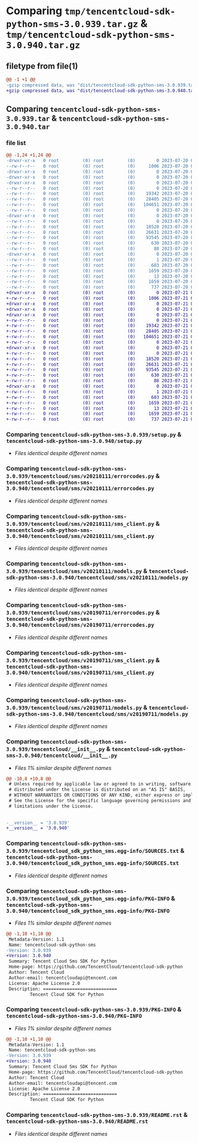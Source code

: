 # Comparing `tmp/tencentcloud-sdk-python-sms-3.0.939.tar.gz` & `tmp/tencentcloud-sdk-python-sms-3.0.940.tar.gz`

## filetype from file(1)

```diff
@@ -1 +1 @@
-gzip compressed data, was "dist/tencentcloud-sdk-python-sms-3.0.939.tar", last modified: Thu Jul 20 00:30:16 2023, max compression
+gzip compressed data, was "dist/tencentcloud-sdk-python-sms-3.0.940.tar", last modified: Fri Jul 21 00:48:37 2023, max compression
```

## Comparing `tencentcloud-sdk-python-sms-3.0.939.tar` & `tencentcloud-sdk-python-sms-3.0.940.tar`

### file list

```diff
@@ -1,24 +1,24 @@
-drwxr-xr-x   0 root         (0) root         (0)        0 2023-07-20 00:30:16.000000 tencentcloud-sdk-python-sms-3.0.939/
--rw-r--r--   0 root         (0) root         (0)     1006 2023-07-20 00:30:16.000000 tencentcloud-sdk-python-sms-3.0.939/setup.py
-drwxr-xr-x   0 root         (0) root         (0)        0 2023-07-20 00:30:16.000000 tencentcloud-sdk-python-sms-3.0.939/tencentcloud/
-drwxr-xr-x   0 root         (0) root         (0)        0 2023-07-20 00:30:16.000000 tencentcloud-sdk-python-sms-3.0.939/tencentcloud/sms/
-drwxr-xr-x   0 root         (0) root         (0)        0 2023-07-20 00:30:16.000000 tencentcloud-sdk-python-sms-3.0.939/tencentcloud/sms/v20210111/
--rw-r--r--   0 root         (0) root         (0)        0 2023-07-20 00:30:16.000000 tencentcloud-sdk-python-sms-3.0.939/tencentcloud/sms/v20210111/__init__.py
--rw-r--r--   0 root         (0) root         (0)    19342 2023-07-20 00:30:16.000000 tencentcloud-sdk-python-sms-3.0.939/tencentcloud/sms/v20210111/errorcodes.py
--rw-r--r--   0 root         (0) root         (0)    28405 2023-07-20 00:30:16.000000 tencentcloud-sdk-python-sms-3.0.939/tencentcloud/sms/v20210111/sms_client.py
--rw-r--r--   0 root         (0) root         (0)   104651 2023-07-20 00:30:16.000000 tencentcloud-sdk-python-sms-3.0.939/tencentcloud/sms/v20210111/models.py
--rw-r--r--   0 root         (0) root         (0)        0 2023-07-20 00:30:16.000000 tencentcloud-sdk-python-sms-3.0.939/tencentcloud/sms/__init__.py
-drwxr-xr-x   0 root         (0) root         (0)        0 2023-07-20 00:30:16.000000 tencentcloud-sdk-python-sms-3.0.939/tencentcloud/sms/v20190711/
--rw-r--r--   0 root         (0) root         (0)        0 2023-07-20 00:30:16.000000 tencentcloud-sdk-python-sms-3.0.939/tencentcloud/sms/v20190711/__init__.py
--rw-r--r--   0 root         (0) root         (0)    18520 2023-07-20 00:30:16.000000 tencentcloud-sdk-python-sms-3.0.939/tencentcloud/sms/v20190711/errorcodes.py
--rw-r--r--   0 root         (0) root         (0)    26631 2023-07-20 00:30:16.000000 tencentcloud-sdk-python-sms-3.0.939/tencentcloud/sms/v20190711/sms_client.py
--rw-r--r--   0 root         (0) root         (0)    93545 2023-07-20 00:30:16.000000 tencentcloud-sdk-python-sms-3.0.939/tencentcloud/sms/v20190711/models.py
--rw-r--r--   0 root         (0) root         (0)      630 2023-07-20 00:30:16.000000 tencentcloud-sdk-python-sms-3.0.939/tencentcloud/__init__.py
--rw-r--r--   0 root         (0) root         (0)       88 2023-07-20 00:30:16.000000 tencentcloud-sdk-python-sms-3.0.939/setup.cfg
-drwxr-xr-x   0 root         (0) root         (0)        0 2023-07-20 00:30:16.000000 tencentcloud-sdk-python-sms-3.0.939/tencentcloud_sdk_python_sms.egg-info/
--rw-r--r--   0 root         (0) root         (0)        1 2023-07-20 00:30:16.000000 tencentcloud-sdk-python-sms-3.0.939/tencentcloud_sdk_python_sms.egg-info/dependency_links.txt
--rw-r--r--   0 root         (0) root         (0)      603 2023-07-20 00:30:16.000000 tencentcloud-sdk-python-sms-3.0.939/tencentcloud_sdk_python_sms.egg-info/SOURCES.txt
--rw-r--r--   0 root         (0) root         (0)     1659 2023-07-20 00:30:16.000000 tencentcloud-sdk-python-sms-3.0.939/tencentcloud_sdk_python_sms.egg-info/PKG-INFO
--rw-r--r--   0 root         (0) root         (0)       13 2023-07-20 00:30:16.000000 tencentcloud-sdk-python-sms-3.0.939/tencentcloud_sdk_python_sms.egg-info/top_level.txt
--rw-r--r--   0 root         (0) root         (0)     1659 2023-07-20 00:30:16.000000 tencentcloud-sdk-python-sms-3.0.939/PKG-INFO
--rw-r--r--   0 root         (0) root         (0)      737 2023-07-20 00:30:16.000000 tencentcloud-sdk-python-sms-3.0.939/README.rst
+drwxr-xr-x   0 root         (0) root         (0)        0 2023-07-21 00:48:37.000000 tencentcloud-sdk-python-sms-3.0.940/
+-rw-r--r--   0 root         (0) root         (0)     1006 2023-07-21 00:48:37.000000 tencentcloud-sdk-python-sms-3.0.940/setup.py
+drwxr-xr-x   0 root         (0) root         (0)        0 2023-07-21 00:48:37.000000 tencentcloud-sdk-python-sms-3.0.940/tencentcloud/
+drwxr-xr-x   0 root         (0) root         (0)        0 2023-07-21 00:48:37.000000 tencentcloud-sdk-python-sms-3.0.940/tencentcloud/sms/
+drwxr-xr-x   0 root         (0) root         (0)        0 2023-07-21 00:48:37.000000 tencentcloud-sdk-python-sms-3.0.940/tencentcloud/sms/v20210111/
+-rw-r--r--   0 root         (0) root         (0)        0 2023-07-21 00:48:37.000000 tencentcloud-sdk-python-sms-3.0.940/tencentcloud/sms/v20210111/__init__.py
+-rw-r--r--   0 root         (0) root         (0)    19342 2023-07-21 00:48:37.000000 tencentcloud-sdk-python-sms-3.0.940/tencentcloud/sms/v20210111/errorcodes.py
+-rw-r--r--   0 root         (0) root         (0)    28405 2023-07-21 00:48:37.000000 tencentcloud-sdk-python-sms-3.0.940/tencentcloud/sms/v20210111/sms_client.py
+-rw-r--r--   0 root         (0) root         (0)   104651 2023-07-21 00:48:37.000000 tencentcloud-sdk-python-sms-3.0.940/tencentcloud/sms/v20210111/models.py
+-rw-r--r--   0 root         (0) root         (0)        0 2023-07-21 00:48:37.000000 tencentcloud-sdk-python-sms-3.0.940/tencentcloud/sms/__init__.py
+drwxr-xr-x   0 root         (0) root         (0)        0 2023-07-21 00:48:37.000000 tencentcloud-sdk-python-sms-3.0.940/tencentcloud/sms/v20190711/
+-rw-r--r--   0 root         (0) root         (0)        0 2023-07-21 00:48:37.000000 tencentcloud-sdk-python-sms-3.0.940/tencentcloud/sms/v20190711/__init__.py
+-rw-r--r--   0 root         (0) root         (0)    18520 2023-07-21 00:48:37.000000 tencentcloud-sdk-python-sms-3.0.940/tencentcloud/sms/v20190711/errorcodes.py
+-rw-r--r--   0 root         (0) root         (0)    26631 2023-07-21 00:48:37.000000 tencentcloud-sdk-python-sms-3.0.940/tencentcloud/sms/v20190711/sms_client.py
+-rw-r--r--   0 root         (0) root         (0)    93545 2023-07-21 00:48:37.000000 tencentcloud-sdk-python-sms-3.0.940/tencentcloud/sms/v20190711/models.py
+-rw-r--r--   0 root         (0) root         (0)      630 2023-07-21 00:48:37.000000 tencentcloud-sdk-python-sms-3.0.940/tencentcloud/__init__.py
+-rw-r--r--   0 root         (0) root         (0)       88 2023-07-21 00:48:37.000000 tencentcloud-sdk-python-sms-3.0.940/setup.cfg
+drwxr-xr-x   0 root         (0) root         (0)        0 2023-07-21 00:48:37.000000 tencentcloud-sdk-python-sms-3.0.940/tencentcloud_sdk_python_sms.egg-info/
+-rw-r--r--   0 root         (0) root         (0)        1 2023-07-21 00:48:37.000000 tencentcloud-sdk-python-sms-3.0.940/tencentcloud_sdk_python_sms.egg-info/dependency_links.txt
+-rw-r--r--   0 root         (0) root         (0)      603 2023-07-21 00:48:37.000000 tencentcloud-sdk-python-sms-3.0.940/tencentcloud_sdk_python_sms.egg-info/SOURCES.txt
+-rw-r--r--   0 root         (0) root         (0)     1659 2023-07-21 00:48:37.000000 tencentcloud-sdk-python-sms-3.0.940/tencentcloud_sdk_python_sms.egg-info/PKG-INFO
+-rw-r--r--   0 root         (0) root         (0)       13 2023-07-21 00:48:37.000000 tencentcloud-sdk-python-sms-3.0.940/tencentcloud_sdk_python_sms.egg-info/top_level.txt
+-rw-r--r--   0 root         (0) root         (0)     1659 2023-07-21 00:48:37.000000 tencentcloud-sdk-python-sms-3.0.940/PKG-INFO
+-rw-r--r--   0 root         (0) root         (0)      737 2023-07-21 00:48:37.000000 tencentcloud-sdk-python-sms-3.0.940/README.rst
```

### Comparing `tencentcloud-sdk-python-sms-3.0.939/setup.py` & `tencentcloud-sdk-python-sms-3.0.940/setup.py`

 * *Files identical despite different names*

### Comparing `tencentcloud-sdk-python-sms-3.0.939/tencentcloud/sms/v20210111/errorcodes.py` & `tencentcloud-sdk-python-sms-3.0.940/tencentcloud/sms/v20210111/errorcodes.py`

 * *Files identical despite different names*

### Comparing `tencentcloud-sdk-python-sms-3.0.939/tencentcloud/sms/v20210111/sms_client.py` & `tencentcloud-sdk-python-sms-3.0.940/tencentcloud/sms/v20210111/sms_client.py`

 * *Files identical despite different names*

### Comparing `tencentcloud-sdk-python-sms-3.0.939/tencentcloud/sms/v20210111/models.py` & `tencentcloud-sdk-python-sms-3.0.940/tencentcloud/sms/v20210111/models.py`

 * *Files identical despite different names*

### Comparing `tencentcloud-sdk-python-sms-3.0.939/tencentcloud/sms/v20190711/errorcodes.py` & `tencentcloud-sdk-python-sms-3.0.940/tencentcloud/sms/v20190711/errorcodes.py`

 * *Files identical despite different names*

### Comparing `tencentcloud-sdk-python-sms-3.0.939/tencentcloud/sms/v20190711/sms_client.py` & `tencentcloud-sdk-python-sms-3.0.940/tencentcloud/sms/v20190711/sms_client.py`

 * *Files identical despite different names*

### Comparing `tencentcloud-sdk-python-sms-3.0.939/tencentcloud/sms/v20190711/models.py` & `tencentcloud-sdk-python-sms-3.0.940/tencentcloud/sms/v20190711/models.py`

 * *Files identical despite different names*

### Comparing `tencentcloud-sdk-python-sms-3.0.939/tencentcloud/__init__.py` & `tencentcloud-sdk-python-sms-3.0.940/tencentcloud/__init__.py`

 * *Files 1% similar despite different names*

```diff
@@ -10,8 +10,8 @@
 # Unless required by applicable law or agreed to in writing, software
 # distributed under the License is distributed on an "AS IS" BASIS,
 # WITHOUT WARRANTIES OR CONDITIONS OF ANY KIND, either express or implied.
 # See the License for the specific language governing permissions and
 # limitations under the License.
 
 
-__version__ = '3.0.939'
+__version__ = '3.0.940'
```

### Comparing `tencentcloud-sdk-python-sms-3.0.939/tencentcloud_sdk_python_sms.egg-info/SOURCES.txt` & `tencentcloud-sdk-python-sms-3.0.940/tencentcloud_sdk_python_sms.egg-info/SOURCES.txt`

 * *Files identical despite different names*

### Comparing `tencentcloud-sdk-python-sms-3.0.939/tencentcloud_sdk_python_sms.egg-info/PKG-INFO` & `tencentcloud-sdk-python-sms-3.0.940/tencentcloud_sdk_python_sms.egg-info/PKG-INFO`

 * *Files 1% similar despite different names*

```diff
@@ -1,10 +1,10 @@
 Metadata-Version: 1.1
 Name: tencentcloud-sdk-python-sms
-Version: 3.0.939
+Version: 3.0.940
 Summary: Tencent Cloud Sms SDK for Python
 Home-page: https://github.com/TencentCloud/tencentcloud-sdk-python
 Author: Tencent Cloud
 Author-email: tencentcloudapi@tencent.com
 License: Apache License 2.0
 Description: ============================
         Tencent Cloud SDK for Python
```

### Comparing `tencentcloud-sdk-python-sms-3.0.939/PKG-INFO` & `tencentcloud-sdk-python-sms-3.0.940/PKG-INFO`

 * *Files 1% similar despite different names*

```diff
@@ -1,10 +1,10 @@
 Metadata-Version: 1.1
 Name: tencentcloud-sdk-python-sms
-Version: 3.0.939
+Version: 3.0.940
 Summary: Tencent Cloud Sms SDK for Python
 Home-page: https://github.com/TencentCloud/tencentcloud-sdk-python
 Author: Tencent Cloud
 Author-email: tencentcloudapi@tencent.com
 License: Apache License 2.0
 Description: ============================
         Tencent Cloud SDK for Python
```

### Comparing `tencentcloud-sdk-python-sms-3.0.939/README.rst` & `tencentcloud-sdk-python-sms-3.0.940/README.rst`

 * *Files identical despite different names*

